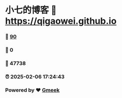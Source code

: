 # 小七的博客 :link: https://qigaowei.github.io 
### :page_facing_up: [90](https://qigaowei.github.io/tag.html) 
### :speech_balloon: 0 
### :hibiscus: 47738 
### :alarm_clock: 2025-02-06 17:24:43 
### Powered by :heart: [Gmeek](https://github.com/Meekdai/Gmeek)
